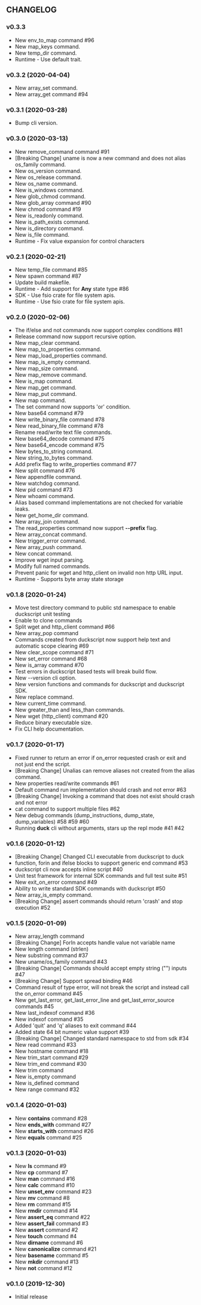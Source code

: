 ## CHANGELOG

### v0.3.3

* New env_to_map command #96
* New map_keys command.
* New temp_dir command.
* Runtime - Use default trait.

### v0.3.2 (2020-04-04)

* New array_set command.
* New array_get command #94

### v0.3.1 (2020-03-28)

* Bump cli version.

### v0.3.0 (2020-03-13)

* New remove_command command #91
* \[Breaking Change\] uname is now a new command and does not alias os_family command.
* New os_version command.
* New os_release command.
* New os_name command.
* New is_windows command.
* New glob_chmod command.
* New glob_array command #90
* New chmod command #19
* New is_readonly command.
* New is_path_exists command.
* New is_directory command.
* New is_file command.
* Runtime - Fix value expansion for control characters

### v0.2.1 (2020-02-21)

* New temp_file command #85
* New spawn command #87
* Update build makefile.
* Runtime - Add support for **Any** state type #86
* SDK - Use fsio crate for file system apis.
* Runtime - Use fsio crate for file system apis.

### v0.2.0 (2020-02-06)

* The if/else and not commands now support complex conditions #81
* Release command now support recursive option.
* New map_clear command.
* New map_to_properties command.
* New map_load_properties command.
* New map_is_empty command.
* New map_size command.
* New map_remove command.
* New is_map command.
* New map_get command.
* New map_put command.
* New map command.
* The set command now supports 'or' condition.
* New base64 command #79
* New write_binary_file command #78
* New read_binary_file command #78
* Rename read/write text file commands.
* New base64_decode command #75
* New base64_encode command #75
* New bytes_to_string command.
* New string_to_bytes command.
* Add prefix flag to write_properties command #77
* New split command #76
* New appendfile command.
* New watchdog command.
* New pid command #73
* New whoami command.
* Alias based command implementations are not checked for variable leaks.
* New get_home_dir command.
* New array_join command.
* The read_properties command now support **--prefix** flag.
* New array_concat command.
* New trigger_error command.
* New array_push command.
* New concat command.
* Improve wget input parsing.
* Modify full named commands.
* Prevent panic for wget and http_client on invalid non http URL input.
* Runtime - Supports byte array state storage

### v0.1.8 (2020-01-24)

* Move test directory command to public std namespace to enable duckscript unit testing
* Enable to clone commands
* Split wget and http_client command #66
* New array_pop command
* Commands created from duckscript now support help text and automatic scope clearing #69
* New clear_scope command #71
* New set_error command #68
* New is_array command #70
* Test errors in duckscript based tests will break build flow.
* New --version cli option.
* New version functions and commands for duckscript and duckscript SDK.
* New replace command.
* New current_time command.
* New greater_than and less_than commands.
* New wget (http_client) command #20
* Reduce binary executable size.
* Fix CLI help documentation.

### v0.1.7 (2020-01-17)

* Fixed runner to return an error if on_error requested crash or exit and not just end the script.
* \[Breaking Change\] Unalias can remove aliases not created from the alias command.
* New properties read/write commands #61
* Default command run implementation should crash and not error #63
* \[Breaking Change\] Invoking a command that does not exist should crash and not error
* cat command to support multiple files #62
* New debug commands (dump_instructions, dump_state, dump_variables) #58 #59 #60
* Running **duck** cli without arguments, stars up the repl mode #41 #42

### v0.1.6 (2020-01-12)

* \[Breaking Change\] Changed CLI executable from duckscript to duck
* function, forin and ifelse blocks to support generic end command #53
* duckscript cli now accepts inline script #40
* Unit test framework for internal SDK commands and full test suite #51
* New exit_on_error command #49
* Ability to write standard SDK commands with duckscript #50
* New array_is_empty command.
* \[Breaking Change\] assert commands should return 'crash' and stop execution #52

### v0.1.5 (2020-01-09)

* New array_length command
* \[Breaking Change\] ForIn accepts handle value not variable name
* New length command (strlen)
* New substring command #37
* New uname/os_family command #43
* \[Breaking Change\] Commands should accept empty string ("") inputs #47
* \[Breaking Change\] Support spread binding #46
* Command result of type error, will not break the script and instead call the on_error command #45
* New get_last_error, get_last_error_line and get_last_error_source commands #45
* New last_indexof command #36
* New indexof command #35
* Added 'quit' and 'q' aliases to exit command #44
* Added state 64 bit numeric value support #39
* \[Breaking Change\] Changed standard namespace to std from sdk #34
* New read command #33
* New hostname command #18
* New trim_start command #29
* New trim_end command #30
* New trim command
* New is_empty command
* New is_defined command
* New range command #32

### v0.1.4 (2020-01-03)

* New **contains** command #28
* New **ends_with** command #27
* New **starts_with** command #26
* New **equals** command #25

### v0.1.3 (2020-01-03)

* New **ls** command #9
* New **cp** command #7
* New **man** command #16
* New **calc** command #10
* New **unset_env** command #23
* New **mv** command #8
* New **rm** command #15
* New **rmdir** command #14
* New **assert_eq** command #22
* New **assert_fail** command #3
* New **assert** command #2
* New **touch** command #4
* New **dirname** command #6
* New **canonicalize** command #21
* New **basename** command #5
* New **mkdir** command #13
* New **not** command #12

### v0.1.0 (2019-12-30)

* Initial release
